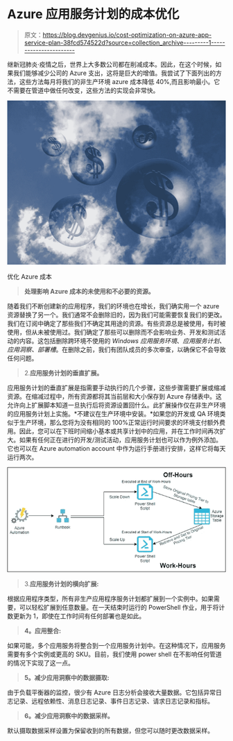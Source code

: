 # Azure 应用服务计划的成本优化

> 原文：<https://blog.devgenius.io/cost-optimization-on-azure-app-service-plan-38fcd574522d?source=collection_archive---------1----------------------->

继新冠肺炎·疫情之后，世界上大多数公司都在削减成本。因此，在这个时候，如果我们能够减少公司的 Azure 支出，这将是巨大的增值。我尝试了下面列出的方法，这些方法每月将我们的非生产环境 azure 成本降低 40%,而且影响最小。它不需要在管道中做任何改变，这些方法的实现会非常快。

![](img/e33fbef17705e3178954b741f7ea64bc.png)

优化 Azure 成本

> **处理影响 Azure 成本的未使用和不必要的资源。**

随着我们不断创建新的应用程序，我们的环境也在增长，我们确实用一个 azure 资源替换了另一个。我们通常不会删除旧的，因为我们可能需要恢复我们的更改。我们在订阅中确定了那些我们不确定其用途的资源。有些资源总是被使用，有时被使用，但从未被使用过。我们确定了那些可以删除而不会影响业务、开发和测试活动的内容。这包括删除跨环境不使用的 *Windows* *应用服务环境*、*应用服务计划、应用洞察、部署槽*。在删除之前，我们有团队成员的多次审查，以确保它不会导致任何问题。

> 2.**应用服务计划的垂直扩展。**

应用服务计划的垂直扩展是指需要手动执行的几个步骤，这些步骤需要扩展或缩减资源。在缩减过程中，所有资源都将其当前层和大小保存到 Azure 存储表中。这允许向上扩展脚本知道一旦执行后将资源设置回什么。此扩展操作仅在非生产环境的应用服务计划上实施。*不建议在生产环境中安装。*如果您的开发或 QA 环境类似于生产环境，那么您将为没有相同的 100%正常运行时间要求的环境支付额外费用。因此，您可以在下班时间缩小基本或共享计划中的应用，并在工作时间再次扩大。如果有任何正在进行的开发/测试活动，应用服务计划也可以作为例外添加。它也可以在 Azure automation account 中作为运行手册进行安排，这样它将每天运行两次。

![](img/79c8f7c9ce0486480cf0976aeb63f28a.png)

> 3.**应用服务计划的横向扩展:**

根据应用程序类型，所有非生产应用程序服务计划都扩展到一个实例中。如果需要，可以轻松扩展到任意数量。在一天结束时运行的 PowerShell 作业，用于将计数更新为 1，即使在工作时间有任何部署也是如此。

> **4。应用整合:**

如果可能，多个应用服务将整合到一个应用服务计划中。在这种情况下，应用服务需要有多个实例或更高的 SKU。目前，我们使用 power shell 在不影响任何管道的情况下实现了这一点。

> **5。减少应用洞察中的数据摄取:**

由于负载平衡器的监控，很少有 Azure 日志分析会接收大量数据。它包括异常日志记录、远程依赖性、消息日志记录、事件日志记录、请求日志记录和指标。

> **6。减少应用洞察中的数据采样。**

默认摄取数据采样设置为保留收到的所有数据，但您可以随时更改数据采样。